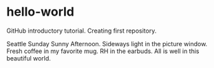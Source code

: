 # hello-world
GitHub introductory tutorial. Creating first repository. 

Seattle Sunday Sunny Afternoon. Sideways light in the picture window. Fresh coffee in my favorite mug. 
RH in the earbuds. All is well in this beautiful world. 
